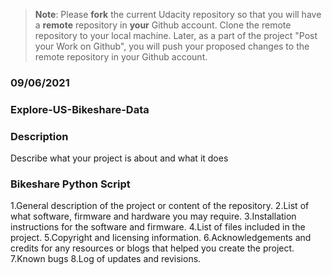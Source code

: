 >**Note**: Please **fork** the current Udacity repository so that you will have a **remote** repository in **your** Github account. Clone the remote repository to your local machine. Later, as a part of the project "Post your Work on Github", you will push your proposed changes to the remote repository in your Github account.

### 09/06/2021

### Explore-US-Bikeshare-Data

### Description
Describe what your project is about and what it does

### Bikeshare Python Script

1.General description of the project or content of the repository.
2.List of what software, firmware and hardware you may require.
3.Installation instructions for the software and firmware.
4.List of files included in the project.
5.Copyright and licensing information.
6.Acknowledgements and credits for any resources or blogs that helped you create the project.
7.Known bugs
8.Log of updates and revisions.